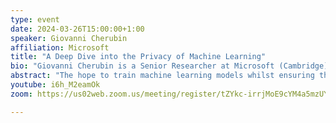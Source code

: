 ```yaml
---
type: event
date: 2024-03-26T15:00:00+1:00
speaker: Giovanni Cherubin
affiliation: Microsoft
title: "A Deep Dive into the Privacy of Machine Learning"
bio: "Giovanni Cherubin is a Senior Researcher at Microsoft (Cambridge) working with the Microsoft Response Centre (MSRC). Before joining Microsoft, he held research positions at the Alan Turing Institute and EPFL, and he obtained a PhD in Machine Learning and Cyber Security from Royal Holloway University of London. His research focuses on privacy and security properties of machine learning models, and on the theoretical/empirical study of their information leakage. He also works on reliable machine learning tools, such as distribution-free uncertainty estimation for machine learning (e.g., Conformal Prediction). Some of his work on security and machine learning has been recognised with best student paper awards (SLDS15, PETS17), distinguished paper (USENIX22), and with a USENIX Internet Defense Prize (2022)."
abstract: "The hope to train machine learning models whilst ensuring the privacy of their training data is well within reach, but it requires good care. To succeed, one needs to carefully analyse how and where they plan to deploy the model, and decide which threats are worrisome for the particular application (threat modelling). Luckily, >20 years of research in the area can help a lot in this endeavour. This talk gives an introduction to privacy preserving machine learning (PPML). We will look at the basic threats against the private training data of a machine learning model, at what defence mechanisms researchers devised to counter them, and what are the research opportunities for the future."
youtube: i6h_M2eamOk
zoom: https://us02web.zoom.us/meeting/register/tZYkc-irrjMoE9cYM4a5mzUYEziktoVZG0VW#/registration

---
```


